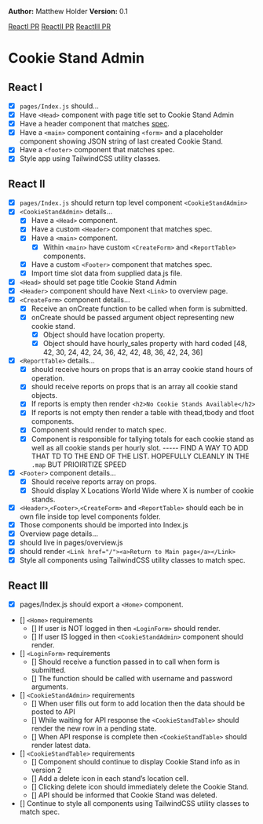 **Author:** Matthew Holder
**Version:** 0.1

[ReactI PR](https://github.com/holdermatthew5/cookie_stand_admin/pull/1#issue-615550657)
[ReactII PR](https://github.com/holdermatthew5/cookie_stand_admin/pull/2#issue-616456846)
[ReactIII PR](https://github.com/holdermatthew5/cookie_stand_admin/pull/3#issue-616542650)

# Cookie Stand Admin

## React I

- [x] `pages/Index.js` should…
- [x] Have `<Head>` component with page title set to Cookie Stand Admin
- [x] Have a header component that matches [spec](https://codefellows.github.io/code-401-python-guide/curriculum/class-37/lab/cookie-stand-admin-version-1.png).
- [x] Have a `<main>` component containing `<form>` and a placeholder component showing JSON string of last created Cookie Stand.
- [x] Have a `<footer>` component that matches spec.
- [x] Style app using TailwindCSS utility classes.

## React II

- [x] `pages/Index.js` should return top level component `<CookieStandAdmin>`
- [x] `<CookieStandAdmin>` details…
    - [x] Have a `<Head>` component.
    - [x] Have a custom `<Header>` component that matches spec.
    - [x] Have a `<main>` component.
        - [x] Within `<main>` have custom `<CreateForm>` and `<ReportTable>` components.
    - [x] Have a custom `<Footer>` component that matches spec.
    - [x] Import time slot data from supplied data.js file.
- [x] `<Head>` should set page title Cookie Stand Admin
- [x] `<Header>` component should have Next `<Link>` to overview page.
- [x] `<CreateForm>` component details…
    - [x] Receive an onCreate function to be called when form is submitted.
    - [x] onCreate should be passed argument object representing new cookie stand.
        - [x] Object should have location property.
        - [x] Object should have hourly_sales property with hard coded [48, 42, 30, 24, 42, 24, 36, 42, 42, 48, 36, 42, 24, 36]
- [x] `<ReportTable>` details…
    - [x] should receive hours on props that is an array cookie stand hours of operation.
    - [x] should receive reports on props that is an array all cookie stand objects.
    - [x] If reports is empty then render `<h2>No Cookie Stands Available</h2>`
    - [x] If reports is not empty then render a table with thead,tbody and tfoot components.
    - [x] Component should render to match spec.
    - [x] Component is responsible for tallying totals for each cookie stand as well as all cookie stands per hourly slot.
        ----- FIND A WAY TO ADD THAT TD TO THE END OF THE LIST. HOPEFULLY CLEANLY IN THE `.map` BUT PRIOIRITIZE SPEED
- [x] `<Footer>` component details…
    - [x] Should receive reports array on props.
    - [x] Should display X Locations World Wide where X is number of cookie stands.
- [x] `<Header>`,`<Footer>`,`<CreateForm>` and `<ReportTable>` should each be in own file inside top level components folder.
- [x] Those components should be imported into Index.js
- [x] Overview page details…
- [x] should live in pages/overview.js
- [x] should render `<Link href="/"><a>Return to Main page</a></Link>`
- [x] Style all components using TailwindCSS utility classes to match spec.

## React III

- [x] pages/Index.js should export a `<Home>` component.
- [] `<Home>` requirements
    - [] If user is NOT logged in then `<LoginForm>` should render.
    - [] If user IS logged in then `<CookieStandAdmin>` component should render.
- [] `<LoginForm>` requirements
    - [] Should receive a function passed in to call when form is submitted.
    - [] The function should be called with username and password arguments.
- [] `<CookieStandAdmin>` requirements
    - [] When user fills out form to add location then the data should be posted to API
    - [] While waiting for API response the `<CookieStandTable>` should render the new row in a pending state.
    - [] When API response is complete then `<CookieStandTable>` should render latest data.
- [] `<CookieStandTable>` requirements
    - [] Component should continue to display Cookie Stand info as in version 2
    - [] Add a delete icon in each stand’s location cell.
    - [] Clicking delete icon should immediately delete the Cookie Stand.
    - [] API should be informed that Cookie Stand was deleted.
- [] Continue to style all components using TailwindCSS utility classes to match spec.

<!-- # Next.js + Tailwind CSS Example

This example shows how to use [Tailwind CSS](https://tailwindcss.com/) (v2.1) with Next.js. It follows the steps outlined in the official [Tailwind docs](https://tailwindcss.com/docs/guides/nextjs).

It uses the new [`Just-in-Time Mode`](https://tailwindcss.com/docs/just-in-time-mode) for Tailwind CSS.

## Deploy your own

Deploy the example using [Vercel](https://vercel.com?utm_source=github&utm_medium=readme&utm_campaign=next-example):

[![Deploy with Vercel](https://vercel.com/button)](https://vercel.com/new/git/external?repository-url=https://github.com/vercel/next.js/tree/canary/examples/with-tailwindcss&project-name=with-tailwindcss&repository-name=with-tailwindcss)

## How to use

Execute [`create-next-app`](https://github.com/vercel/next.js/tree/canary/packages/create-next-app) with [npm](https://docs.npmjs.com/cli/init) or [Yarn](https://yarnpkg.com/lang/en/docs/cli/create/) to bootstrap the example:

```bash
npx create-next-app --example with-tailwindcss with-tailwindcss-app
# or
yarn create next-app --example with-tailwindcss with-tailwindcss-app
```

Deploy it to the cloud with [Vercel](https://vercel.com/new?utm_source=github&utm_medium=readme&utm_campaign=next-example) ([Documentation](https://nextjs.org/docs/deployment)). -->
